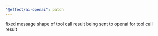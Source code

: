 ```yaml
---
"@effect/ai-openai": patch
---
```


fixed message shape of tool call result being sent to openai for tool call result
